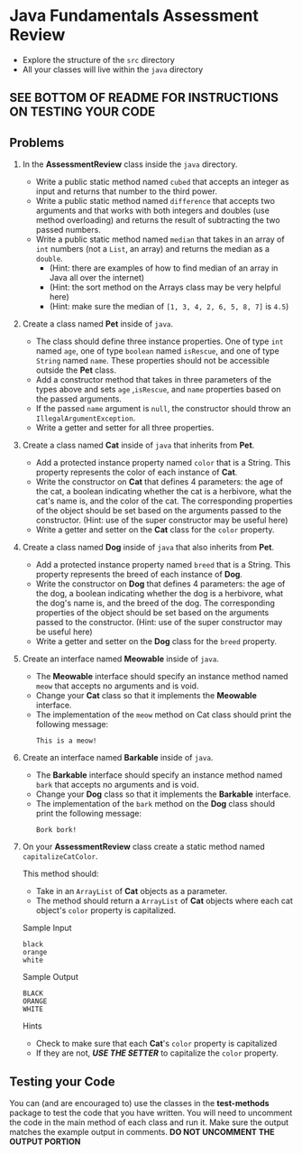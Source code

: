 # Java Fundamentals Assessment Review

- Explore the structure of the `src` directory
- All your classes will live within the `java` directory 

## SEE BOTTOM OF README FOR INSTRUCTIONS ON TESTING YOUR CODE

## Problems


1. In the **AssessmentReview** class inside the `java` directory.

    - Write a public static method named `cubed` that accepts an integer as
      input and returns that number to the third power.
    - Write a public static method named `difference` that accepts two arguments and
      that works with both integers and doubles (use method overloading) and
      returns the result of subtracting the two passed numbers.
    - Write a public static method named `median` that takes in an array of
      `int` numbers (not a `List`, an array) and returns the median as a `double`.
      - (Hint: there are examples of how to find median of an array in Java all over the internet)
      - (Hint: the sort method on the Arrays class may be very helpful here)
      - (Hint: make sure the median of `[1, 3, 4, 2, 6, 5, 8, 7]` is `4.5`)



2. Create a class named **Pet** inside of `java`.

    - The class should define three instance properties. One of type `int` named
      `age`, one of type `boolean` named `isRescue`, and one of type `String` named `name`. These properties should not be accessible
      outside the **Pet** class.
    - Add a constructor method that takes in three parameters of the types above and sets `age`
      ,`isRescue`, and `name` properties based on the passed arguments.
    - If the passed `name` argument is `null`,
      the constructor should throw an `IllegalArgumentException`.
    - Write a getter and setter for all three properties.



3. Create a class named **Cat** inside of `java` that inherits from **Pet**.

    - Add a protected instance property named `color` that is a String. This
      property represents the color of each instance of **Cat**.
    - Write the constructor on **Cat** that defines 4 parameters: the age
      of the cat, a boolean indicating whether the cat is a herbivore, what the cat's name is, and the color of the cat. The corresponding properties of the object
      should be set based on the arguments passed to the constructor.
     (Hint: use of the super constructor may be useful here)
    - Write a getter and setter on the **Cat** class for the `color` property.



4. Create a class named **Dog** inside of `java` that also inherits from **Pet**.

   - Add a protected instance property named `breed` that is a String. This
     property represents the breed of each instance of **Dog**.
   - Write the constructor on **Dog** that defines 4 parameters: the age
     of the dog, a boolean indicating whether the dog is a herbivore, what the dog's name is, and the breed of the dog. The corresponding properties of the object
     should be set based on the arguments passed to the constructor.
     (Hint: use of the super constructor may be useful here)
   - Write a getter and setter on the **Dog** class for the `breed` property.



5. Create an interface named **Meowable** inside of `java`.

    - The **Meowable** interface should specify an instance method named `meow`
      that accepts no arguments and is void.
    - Change your **Cat** class so that it implements the **Meowable** interface.
    - The implementation of the `meow` method on Cat class should print the following message:
      ```
      This is a meow!
      ```



6. Create an interface named **Barkable** inside of `java`.

   - The **Barkable** interface should specify an instance method named `bark`
     that accepts no arguments and is void.
   - Change your **Dog** class so that it implements the **Barkable** interface.
   - The implementation of the `bark` method on the **Dog** class should print the following message:
     ```
     Bork bork!
     ```
 

   
7. On your **AssessmentReview** class create a static method named `capitalizeCatColor`.

   This method should:

    - Take in an `ArrayList` of **Cat** objects as a parameter.
    - The method should return a `ArrayList` of **Cat** objects where each cat
      object's `color` property is capitalized.

   Sample Input

     ```
     black
     orange
     white    
     ```
   Sample Output

    ```
    BLACK
    ORANGE
    WHITE
    ```

   Hints

    - Check to make sure that each **Cat**'s `color` property is capitalized
    - If they are not, **_USE THE SETTER_** to capitalize the `color` property.
    

## Testing your Code

You can (and are encouraged to) use the classes in the **test-methods** package to test the code that you have written.
You will need to uncomment the code in the main method of each class and run it. Make sure the output matches the example output in comments.
**DO NOT UNCOMMENT THE OUTPUT PORTION** 
